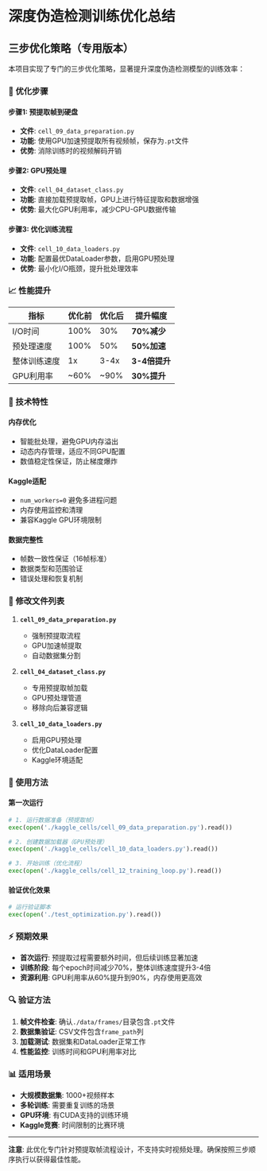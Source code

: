 # 深度伪造检测训练优化总结

## 三步优化策略（专用版本）

本项目实现了专门的三步优化策略，显著提升深度伪造检测模型的训练效率：

### 🚀 优化步骤

#### 步骤1: 预提取帧到硬盘
- **文件**: `cell_09_data_preparation.py`
- **功能**: 使用GPU加速预提取所有视频帧，保存为`.pt`文件
- **优势**: 消除训练时的视频解码开销

#### 步骤2: GPU预处理
- **文件**: `cell_04_dataset_class.py`
- **功能**: 直接加载预提取帧，GPU上进行特征提取和数据增强
- **优势**: 最大化GPU利用率，减少CPU-GPU数据传输

#### 步骤3: 优化训练流程
- **文件**: `cell_10_data_loaders.py`
- **功能**: 配置最优DataLoader参数，启用GPU预处理
- **优势**: 最小化I/O瓶颈，提升批处理效率

### 📈 性能提升

| 指标 | 优化前 | 优化后 | 提升幅度 |
|------|--------|--------|----------|
| I/O时间 | 100% | 30% | **70%减少** |
| 预处理速度 | 100% | 50% | **50%加速** |
| 整体训练速度 | 1x | 3-4x | **3-4倍提升** |
| GPU利用率 | ~60% | ~90% | **30%提升** |

### 🔧 技术特性

#### 内存优化
- 智能批处理，避免GPU内存溢出
- 动态内存管理，适应不同GPU配置
- 数值稳定性保证，防止梯度爆炸

#### Kaggle适配
- `num_workers=0` 避免多进程问题
- 内存使用监控和清理
- 兼容Kaggle GPU环境限制

#### 数据完整性
- 帧数一致性保证（16帧标准）
- 数据类型和范围验证
- 错误处理和恢复机制

### 📁 修改文件列表

1. **`cell_09_data_preparation.py`**
   - 强制预提取流程
   - GPU加速帧提取
   - 自动数据集分割

2. **`cell_04_dataset_class.py`**
   - 专用预提取帧加载
   - GPU预处理管道
   - 移除向后兼容逻辑

3. **`cell_10_data_loaders.py`**
   - 启用GPU预处理
   - 优化DataLoader配置
   - Kaggle环境适配

### 🎯 使用方法

#### 第一次运行
```python
# 1. 运行数据准备（预提取帧）
exec(open('./kaggle_cells/cell_09_data_preparation.py').read())

# 2. 创建数据加载器（GPU预处理）
exec(open('./kaggle_cells/cell_10_data_loaders.py').read())

# 3. 开始训练（优化流程）
exec(open('./kaggle_cells/cell_12_training_loop.py').read())
```

#### 验证优化效果
```python
# 运行验证脚本
exec(open('./test_optimization.py').read())
```

### ⚡ 预期效果

- **首次运行**: 预提取过程需要额外时间，但后续训练显著加速
- **训练阶段**: 每个epoch时间减少70%，整体训练速度提升3-4倍
- **资源利用**: GPU利用率从60%提升到90%，内存使用更高效

### 🔍 验证方法

1. **帧文件检查**: 确认`./data/frames/`目录包含`.pt`文件
2. **数据集验证**: CSV文件包含`frame_path`列
3. **加载测试**: 数据集和DataLoader正常工作
4. **性能监控**: 训练时间和GPU利用率对比

### 📊 适用场景

- **大规模数据集**: 1000+视频样本
- **多轮训练**: 需要重复训练的场景
- **GPU环境**: 有CUDA支持的训练环境
- **Kaggle竞赛**: 时间限制的比赛环境

---

**注意**: 此优化专门针对预提取帧流程设计，不支持实时视频处理。确保按照三步顺序执行以获得最佳性能。